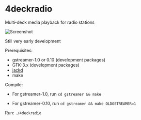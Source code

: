 4deckradio
==========

Multi-deck media playback for radio stations

![Screenshot](http://adiknoth.github.com/4deckradio/images/4deckradio.png)

Still very early development

Prerequisites:
  * gstreamer-1.0 or 0.10 (development packages)
  * GTK-3.x (development packages)
  * [jackd](http://jackaudio.org)
  * make

Compile:
  * For gstreamer-1.0, run
    `cd gstreamer && make`

  * For gstreamer-0.10, run
    `cd gstreamer && make OLDGSTREAMER=1`
    
Run:
    `./4deckradio`

